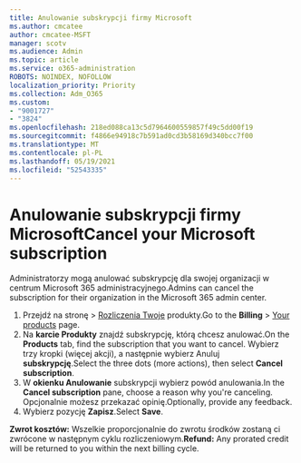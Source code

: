 ```yaml
---
title: Anulowanie subskrypcji firmy Microsoft
ms.author: cmcatee
author: cmcatee-MSFT
manager: scotv
ms.audience: Admin
ms.topic: article
ms.service: o365-administration
ROBOTS: NOINDEX, NOFOLLOW
localization_priority: Priority
ms.collection: Adm_O365
ms.custom:
- "9001727"
- "3824"
ms.openlocfilehash: 218ed088ca13c5d7964600559857f49c5dd00f19
ms.sourcegitcommit: f4866e94918c7b591ad0cd3b58169d340bcc7f00
ms.translationtype: MT
ms.contentlocale: pl-PL
ms.lasthandoff: 05/19/2021
ms.locfileid: "52543335"
---
```

# <a name="cancel-your-microsoft-subscription"></a><span data-ttu-id="e28fc-102">Anulowanie subskrypcji firmy Microsoft</span><span class="sxs-lookup"><span data-stu-id="e28fc-102">Cancel your Microsoft subscription</span></span>

<span data-ttu-id="e28fc-103">Administratorzy mogą anulować subskrypcję dla swojej organizacji w centrum Microsoft 365 administracyjnego.</span><span class="sxs-lookup"><span data-stu-id="e28fc-103">Admins can cancel the subscription for their organization in the Microsoft 365 admin center.</span></span>

1. <span data-ttu-id="e28fc-104">Przejdź na  stronę \> [Rozliczenia Twoje](https://go.microsoft.com/fwlink/p/?linkid=842054) produkty.</span><span class="sxs-lookup"><span data-stu-id="e28fc-104">Go to the **Billing** \> [Your products](https://go.microsoft.com/fwlink/p/?linkid=842054) page.</span></span>
2. <span data-ttu-id="e28fc-105">Na **karcie Produkty** znajdź subskrypcję, którą chcesz anulować.</span><span class="sxs-lookup"><span data-stu-id="e28fc-105">On the **Products** tab, find the subscription that you want to cancel.</span></span> <span data-ttu-id="e28fc-106">Wybierz trzy kropki (więcej akcji), a następnie wybierz Anuluj **subskrypcję**.</span><span class="sxs-lookup"><span data-stu-id="e28fc-106">Select the three dots (more actions), then select **Cancel subscription**.</span></span>
3. <span data-ttu-id="e28fc-107">W **okienku Anulowanie** subskrypcji wybierz powód anulowania.</span><span class="sxs-lookup"><span data-stu-id="e28fc-107">In the **Cancel subscription** pane, choose a reason why you're canceling.</span></span> <span data-ttu-id="e28fc-108">Opcjonalnie możesz przekazać opinię.</span><span class="sxs-lookup"><span data-stu-id="e28fc-108">Optionally, provide any feedback.</span></span>
4. <span data-ttu-id="e28fc-109">Wybierz pozycję **Zapisz**.</span><span class="sxs-lookup"><span data-stu-id="e28fc-109">Select **Save**.</span></span>

<span data-ttu-id="e28fc-110">**Zwrot kosztów:** Wszelkie proporcjonalnie do zwrotu środków zostaną ci zwrócone w następnym cyklu rozliczeniowym.</span><span class="sxs-lookup"><span data-stu-id="e28fc-110">**Refund:** Any prorated credit will be returned to you within the next billing cycle.</span></span>